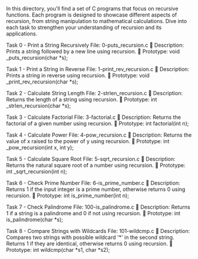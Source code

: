 In this directory, you'll find a set of C programs that focus on recursive functions. Each program is designed to showcase different aspects of recursion, from string manipulation to mathematical calculations. Dive into each task to strengthen your understanding of recursion and its applications.

Task 0 - Print a String Recursively
File: 0-puts_recursion.c
📝 Description: Prints a string followed by a new line using recursion.
💼 Prototype: void _puts_recursion(char *s);

Task 1 - Print a String in Reverse
File: 1-print_rev_recursion.c
📝 Description: Prints a string in reverse using recursion.
💼 Prototype: void _print_rev_recursion(char *s);

Task 2 - Calculate String Length
File: 2-strlen_recursion.c
📝 Description: Returns the length of a string using recursion.
💼 Prototype: int _strlen_recursion(char *s);

Task 3 - Calculate Factorial
File: 3-factorial.c
📝 Description: Returns the factorial of a given number using recursion.
💼 Prototype: int factorial(int n);

Task 4 - Calculate Power
File: 4-pow_recursion.c
📝 Description: Returns the value of x raised to the power of y using recursion.
💼 Prototype: int _pow_recursion(int x, int y);

Task 5 - Calculate Square Root
File: 5-sqrt_recursion.c
📝 Description: Returns the natural square root of a number using recursion.
💼 Prototype: int _sqrt_recursion(int n);

Task 6 - Check Prime Number
File: 6-is_prime_number.c
📝 Description: Returns 1 if the input integer is a prime number, otherwise returns 0 using recursion.
💼 Prototype: int is_prime_number(int n);

Task 7 - Check Palindrome
File: 100-is_palindrome.c
📝 Description: Returns 1 if a string is a palindrome and 0 if not using recursion.
💼 Prototype: int is_palindrome(char *s);

Task 8 - Compare Strings with Wildcards
File: 101-wildcmp.c
📝 Description: Compares two strings with possible wildcard '*' in the second string. Returns 1 if they are identical, otherwise returns 0 using recursion.
💼 Prototype: int wildcmp(char *s1, char *s2);


